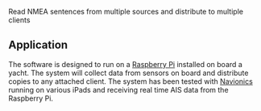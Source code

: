 
Read NMEA sentences from multiple sources and distribute to multiple clients

## Application

The software is designed to run on a [Raspberry Pi](https://www.raspberrypi.org/) installed on board a yacht. 
The system will collect data from sensors on board and distribute copies to any attached client. 
The system has been tested with [Navionics](https://www.navionics.com/aus/) running on various iPads
and receiving real time AIS data from the Raspberry Pi.
